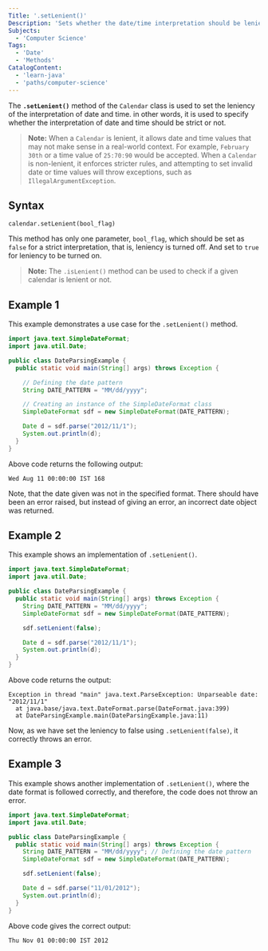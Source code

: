 ```yaml
---
Title: '.setLenient()'
Description: 'Sets whether the date/time interpretation should be lenient or not.'
Subjects:
  - 'Computer Science'
Tags:
  - 'Date'
  - 'Methods'
CatalogContent:
  - 'learn-java'
  - 'paths/computer-science'
---
```


The **`.setLenient()`** method of the `Calendar` class is used to set the leniency of the interpretation of date and time. in other words, it is used to specify whether the interpretation of date and time should be strict or not.

> **Note:** When a `Calendar` is lenient, it allows date and time values that may not make sense in a real-world context. For example, `February 30th` or a time value of `25:70:90` would be accepted. When a `Calendar` is non-lenient, it enforces stricter rules, and attempting to set invalid date or time values will throw exceptions, such as `IllegalArgumentException`.

## Syntax

```pseudo
calendar.setLenient(bool_flag)
```

This method has only one parameter, `bool_flag`, which should be set as `false` for a strict interpretation, that is, leniency is turned off. And set to `true` for leniency to be turned on.

> **Note:** The `.isLenient()` method can be used to check if a given calendar is lenient or not.

## Example 1

This example demonstrates a use case for the `.setLenient()` method.

```java
import java.text.SimpleDateFormat;
import java.util.Date;

public class DateParsingExample {
  public static void main(String[] args) throws Exception {

    // Defining the date pattern
    String DATE_PATTERN = "MM/dd/yyyy";

    // Creating an instance of the SimpleDateFormat class
    SimpleDateFormat sdf = new SimpleDateFormat(DATE_PATTERN);

    Date d = sdf.parse("2012/11/1");
    System.out.println(d);
  }
}
```

Above code returns the following output:

```shell
Wed Aug 11 00:00:00 IST 168
```

Note, that the date given was not in the specified format. There should have been an error raised, but instead of giving an error, an incorrect date object was returned.

## Example 2

This example shows an implementation of `.setLenient()`.

```java
import java.text.SimpleDateFormat;
import java.util.Date;

public class DateParsingExample {
  public static void main(String[] args) throws Exception {
    String DATE_PATTERN = "MM/dd/yyyy";
    SimpleDateFormat sdf = new SimpleDateFormat(DATE_PATTERN);

    sdf.setLenient(false);

    Date d = sdf.parse("2012/11/1");
    System.out.println(d);
  }
}
```

Above code returns the output:

```shell
Exception in thread "main" java.text.ParseException: Unparseable date: "2012/11/1"
  at java.base/java.text.DateFormat.parse(DateFormat.java:399)
  at DateParsingExample.main(DateParsingExample.java:11)
```

Now, as we have set the leniency to false using `.setLenient(false)`, it correctly throws an error.

## Example 3

This example shows another implementation of `.setLenient()`, where the date format is followed correctly, and therefore, the code does not throw an error.

```java
import java.text.SimpleDateFormat;
import java.util.Date;

public class DateParsingExample {
  public static void main(String[] args) throws Exception {
    String DATE_PATTERN = "MM/dd/yyyy"; // Defining the date pattern
    SimpleDateFormat sdf = new SimpleDateFormat(DATE_PATTERN);

    sdf.setLenient(false);

    Date d = sdf.parse("11/01/2012");
    System.out.println(d);
  }
}
```

Above code gives the correct output:

```shell
Thu Nov 01 00:00:00 IST 2012
```
